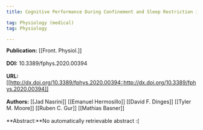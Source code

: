 ```yaml
---
title: Cognitive Performance During Confinement and Sleep Restriction in NASA’s Human Exploration Research Analog (HERA)

tag: Physiology (medical) 
tag: Physiology

---
```


**Publication:** [[Front. Physiol.]]<br><br>**DOI:** 10.3389/fphys.2020.00394                                         
<br>**URL:**[[http://dx.doi.org/10.3389/fphys.2020.00394::http://dx.doi.org/10.3389/fphys.2020.00394]]<br><br>**Authors:** [[Jad Nasrini]] [[Emanuel Hermosillo]] [[David F. Dinges]] [[Tyler M. Moore]] [[Ruben C. Gur]] [[Mathias Basner]] <br><br>**Abstract:**No automatically retrievable abstract :(

